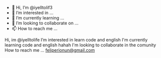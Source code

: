 - 👋 Hi, I’m @iyelltolif3
- 👀 I’m interested in ...
- 🌱 I’m currently learning ...
- 💞️ I’m looking to collaborate on ...
- 📫 How to reach me ...

<!---
iyelltolif3/iyelltolif3 is a ✨ special ✨ repository because its `README.md` (this file) appears on your GitHub profile.
You can click the Preview link to take a look at your changes.
--->
Hi, im @iyelltolife
I’m interested in learn code and english
I'm currently learning code and english hahah
I'm looking to collaborate in the comunity
How to reach me ... feliperionun@gmail.com
